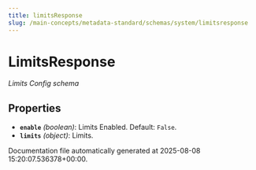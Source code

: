 ```yaml
---
title: limitsResponse
slug: /main-concepts/metadata-standard/schemas/system/limitsresponse
---
```


# LimitsResponse

*Limits Config schema*

## Properties

- **`enable`** *(boolean)*: Limits Enabled. Default: `False`.
- **`limits`** *(object)*: Limits.


Documentation file automatically generated at 2025-08-08 15:20:07.536378+00:00.
